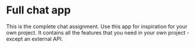 # Full chat app

This is the complete chat assignment.
Use this app for inspiration for your own project.
It contains all the features that you need in your own project - except an external API.
